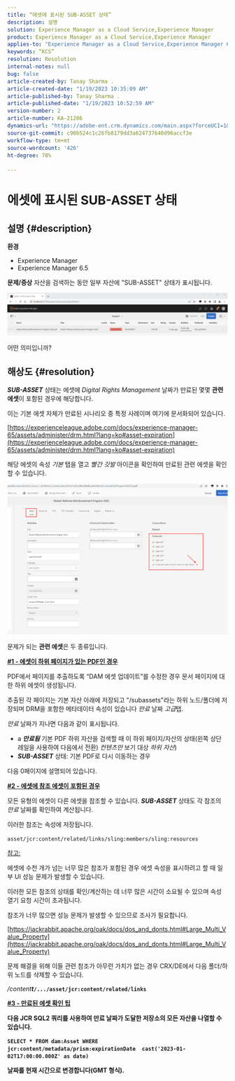 ```yaml
---
title: “에셋에 표시된 SUB-ASSET 상태”
description: 설명
solution: Experience Manager as a Cloud Service,Experience Manager
product: Experience Manager as a Cloud Service,Experience Manager
applies-to: "Experience Manager as a Cloud Service,Experience Manager 6.5,Experience Manager"
keywords: “KCS”
resolution: Resolution
internal-notes: null
bug: false
article-created-by: Tanay Sharma .
article-created-date: "1/19/2023 10:35:09 AM"
article-published-by: Tanay Sharma .
article-published-date: "1/19/2023 10:52:59 AM"
version-number: 2
article-number: KA-21206
dynamics-url: "https://adobe-ent.crm.dynamics.com/main.aspx?forceUCI=1&pagetype=entityrecord&etn=knowledgearticle&id=f3bef6ef-e497-ed11-aad1-6045bd006e5a"
source-git-commit: c90b524c1c26fb8179dd3a624737640d96accf3e
workflow-type: tm+mt
source-wordcount: '426'
ht-degree: 78%

---
```


# 에셋에 표시된 SUB-ASSET 상태

## 설명 {#description}

<b>환경</b>
- Experience Manager
- Experience Manager 6.5



<b>문제/증상</b>
자산을 검색하는 동안 일부 자산에 &quot;SUB-ASSET&quot; 상태가 표시됩니다.

![](assets/___f5bef6ef-e497-ed11-aad1-6045bd006e5a___.png)

어떤 의미입니까?


## 해상도 {#resolution}


<b>*SUB-ASSET</b>* 상태는 에셋에 *Digital Rights Management* 날짜가 만료된 몇몇 <b>관련 에셋</b>이 포함된 경우에 해당합니다.

이는 기본 에셋 자체가 만료된 시나리오 중 특정 사례이며 여기에 문서화되어 있습니다.

[https://experienceleague.adobe.com/docs/experience-manager-65/assets/administer/drm.html?lang=ko#asset-expiration](https://experienceleague.adobe.com/docs/experience-manager-65/assets/administer/drm.html?lang=ko#asset-expiration)

해당 에셋의 속성 *기본* 탭을 열고 *빨간 깃발* 아이콘을 확인하여 만료된 관련 에셋을 확인할 수 있습니다.

![](assets/6269940b-b98a-ed11-81ac-6045bd006ce9.png)



문제가 되는 <b>관련 에셋</b>은 두 종류입니다.

<u><b>#1 - 에셋이 하위 페이지가 있는 PDF인 경우</b></u>

PDF에서 페이지를 추출하도록 “DAM 에셋 업데이트”를 수정한 경우 문서 페이지에 대한 하위 에셋이 생성됩니다.

추출된 각 페이지는 기본 자산 아래에 저장되고 &quot;/subassets&quot;라는 하위 노드/폴더에 저장되며 DRM을 포함한 메타데이터 속성이 있습니다 *만료* 날짜 *고급*&#x200B;탭.

*만료* 날짜가 지나면 다음과 같이 표시됩니다.

- a <b>*만료됨</b>* 기본 PDF 하위 자산을 검색할 때 이 하위 페이지/자산의 상태(왼쪽 상단 레일을 사용하여 다음에서 전환) *컨텐츠만* 보기 대상 *하위 자산*)
- <b>*SUB-ASSET</b>* 상태: 기본 PDF로 다시 이동하는 경우


다음 0페이지에 설명되어 있습니다.



<u><b>#2 - 에셋에 참조 에셋이 포함된 경우</b></u>

모든 유형의 에셋이 다른 에셋을 참조할 수 있습니다. <b>*SUB-ASSET</b>* 상태도 각 참조의 *만료* 날짜를 확인하여 계산됩니다.

이러한 참조는 속성에 저장됩니다.

`asset/jcr:content/related/links/sling:members/sling:resources`

<u>참고:</u>

에셋에 수천 개가 넘는 너무 많은 참조가 포함된 경우 에셋 속성을 표시하려고 할 때 일부 UI 성능 문제가 발생할 수 있습니다.

이러한 모든 참조의 상태를 확인/계산하는 데 너무 많은 시간이 소요될 수 있으며 속성 열기 요청 시간이 초과됩니다.

참조가 너무 많으면 성능 문제가 발생할 수 있으므로 조사가 필요합니다.

[https://jackrabbit.apache.org/oak/docs/dos_and_donts.html#Large_Multi_Value_Property](https://jackrabbit.apache.org/oak/docs/dos_and_donts.html#Large_Multi_Value_Property)

문제 해결을 위해 이들 관련 참조가 아무런 가치가 없는 경우 CRX/DE에서 다음 폴더/하위 노드를 삭제할 수 있습니다.

*/content<b>t*`/.../asset/jcr:content/related/links`



<u><b>#3 - 만료된 에셋 확인 팁</b></u>

다음 JCR SQL2 쿼리를 사용하여 만료 날짜가 도달한 저장소의 모든 자산을 나열할 수 있습니다.

`SELECT * FROM dam:Asset WHERE jcr:content/metadata/prism:expirationDate  cast('2023-01-02T17:00:00.000Z' as date)`



날짜를 현재 시간으로 변경합니다(GMT 형식).
